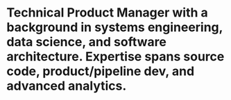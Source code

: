 # Technical Product Manager with a background in systems engineering, data science, and software architecture. Expertise spans source code, product/pipeline dev, and advanced analytics.


